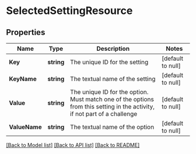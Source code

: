 # SelectedSettingResource

## Properties
Name | Type | Description | Notes
------------ | ------------- | ------------- | -------------
**Key** | **string** | The unique ID for the setting | [default to null]
**KeyName** | **string** | The textual name of the setting | [default to null]
**Value** | **string** | The unique ID for the option. Must match one of the options from this setting in the activity, if not part of a challenge | [default to null]
**ValueName** | **string** | The textual name of the option | [default to null]

[[Back to Model list]](../README.md#documentation-for-models) [[Back to API list]](../README.md#documentation-for-api-endpoints) [[Back to README]](../README.md)


